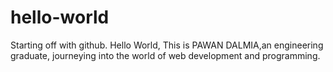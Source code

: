# hello-world
Starting off with github.
Hello World,
This is PAWAN DALMIA,an engineering graduate, journeying into the world of web development and programming.
